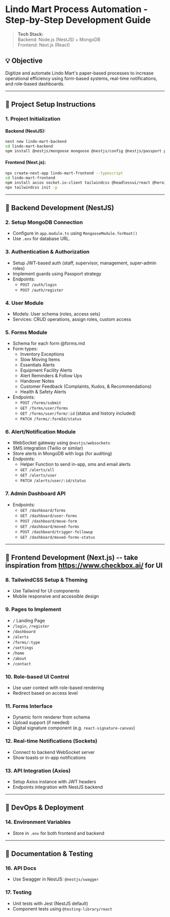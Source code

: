 # Lindo Mart Process Automation - Step-by-Step Development Guide

> **Tech Stack:**  
> Backend: Node.js (NestJS) + MongoDB  
> Frontend: Next.js (React)


## 💡 Objective
Digitize and automate Lindo Mart's paper-based processes to increase operational efficiency using form-based systems, real-time notifications, and role-based dashboards.

---

## 🔧 Project Setup Instructions

### 1. **Project Initialization**
#### Backend (NestJS):
```bash
nest new lindo-mart-backend
cd lindo-mart-backend
npm install @nestjs/mongoose mongoose @nestjs/config @nestjs/passport passport passport-jwt @nestjs/jwt socket.io @nestjs/platform-socket.io
```

#### Frontend (Next.js):
```bash
npx create-next-app lindo-mart-frontend --typescript
cd lindo-mart-frontend
npm install axios socket.io-client tailwindcss @headlessui/react @heroicons/react
npx tailwindcss init -p
```

---

## 🧱 Backend Development (NestJS)

### 2. **Setup MongoDB Connection**
- Configure in `app.module.ts` using `MongooseModule.forRoot()`
- Use `.env` for database URL.

### 3. **Authentication & Authorization**
- Setup JWT-based auth (staff, supervisor, management, super-admin roles)
- Implement guards using Passport strategy
- Endpoints:
  - `POST /auth/login`
  - `POST /auth/register`

### 4. **User Module**
- Models: User schema (roles, access sets)
- Services: CRUD operations, assign roles, custom access

### 5. **Forms Module**
- Schema for each form @forms.md
- Form types:
  - Inventory Exceptions
  - Slow Moving Items
  - Essentials Alerts
  - Equipment Facility Alerts
  - Alert Reminders & Follow Ups
  - Handover Notes
  - Customer Feedback (Complaints, Kudos, & Recommendations)
  - Health & Safety Alerts
- Endpoints:
  - `POST /forms/submit`
  - `GET /forms/user/forms`
  - `GET /forms/user/form/:id` (status and history included)
  - `PATCH /forms/:formId/status`
  

### 6. **Alert/Notification Module**
- WebSocket gateway using `@nestjs/websockets`
- SMS integration (Twilio or similar)
- Store alerts in MongoDB with logs (for auditing)
- Endpoints:
  - Helper Function to send in-app, sms and email alerts
  - `GET /alerts/all`
  - `GET /alerts/user`
  - `PATCH /alerts/user/:id/status`

### 7. **Admin Dashboard API**
- Endpoints:
  - `GET /dashboard/forms`
  - `GET /dashboard/user-forms`
  - `POST /dashboard/move-form`
  - `GET /dashboard/moved-forms`
  - `POST /dashboard/trigger-followup`
  - `GET /dashboard/moved-forms-status`
---

## 🎨 Frontend Development (Next.js) -- take inspiration from https://www.checkbox.ai/ for UI

### 8. **TailwindCSS Setup & Theming**
- Use Tailwind for UI components
- Mobile responsive and accessible design

### 9. **Pages to Implement**
- `/` Landing Page
- `/login`, `/register`
- `/dashboard`
- `/alerts`
- `/forms/:type`
- `/settings`
- `/home`
- `/about`
- `/contact`

### 10. **Role-based UI Control**
- Use user context with role-based rendering
- Redirect based on access level

### 11. **Forms Interface**
- Dynamic form renderer from schema
- Upload support (if needed)
- Digital signature component (e.g. `react-signature-canvas`)

### 12. **Real-time Notifications (Sockets)**
- Connect to backend WebSocket server
- Show toasts or in-app notifications

### 13. **API Integration (Axios)**
- Setup Axios instance with JWT headers
- Endpoints integration with NestJS backend

---

## 🔄 DevOps & Deployment

### 14. **Environment Variables**
- Store in `.env` for both frontend and backend

---

## 📑 Documentation & Testing

### 16. **API Docs**
- Use Swagger in NestJS: `@nestjs/swagger`

### 17. **Testing**
- Unit tests with Jest (NestJS default)
- Component tests using `@testing-library/react`



